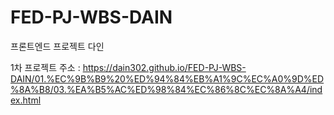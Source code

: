# FED-PJ-WBS-DAIN
프론트엔드 프로젝트 다인


1차 프로젝트 주소 : 
https://dain302.github.io/FED-PJ-WBS-DAIN/01.%EC%9B%B9%20%ED%94%84%EB%A1%9C%EC%A0%9D%ED%8A%B8/03.%EA%B5%AC%ED%98%84%EC%86%8C%EC%8A%A4/index.html
